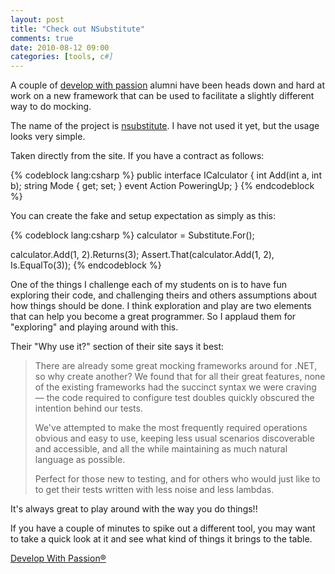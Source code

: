```yaml
---
layout: post
title: "Check out NSubstitute"
comments: true
date: 2010-08-12 09:00
categories: [tools, c#]
---
```


A couple of [develop with passion][dwp] alumni have been heads down and hard at work on a new framework that can be used to facilitate a slightly different way to do mocking. 

The name of the project is [nsubstitute](http://nsubstitute.github.com/). I have not used it yet, but the usage looks very simple. 

Taken directly from the site. If you have a contract as follows:

{% codeblock lang:csharp %}
public interface ICalculator
{
  int Add(int a, int b);
  string Mode { get; set; }
  event Action PoweringUp;
}
{% endcodeblock %}

You can create the fake and setup expectation as simply as this:

{% codeblock lang:csharp %}
calculator = Substitute.For<ICalculator>();

calculator.Add(1, 2).Returns(3);
Assert.That(calculator.Add(1, 2), Is.EqualTo(3));
{% endcodeblock %}

One of the things I challenge each of my students on is to have fun exploring their code, and challenging theirs and others assumptions about how things should be done. I think exploration and play are two elements that can help you become a great programmer. So I applaud them for "exploring" and playing around with this.

Their "Why use it?" section of their site says it best:

> There are already some great mocking frameworks around for .NET, so why create another? We found that for all their great features, none of the existing frameworks had the succinct syntax we were craving — the code required to configure test doubles quickly obscured the intention behind our tests.
> 
> We've attempted to make the most frequently required operations obvious and easy to use, keeping less usual scenarios discoverable and accessible, and all the while maintaining as much natural language as possible.
> 
> Perfect for those new to testing, and for others who would just like to to get their tests written with less noise and less lambdas.


It's always great to play around with the way you do things!!

If you have a couple of minutes to spike out a different tool, you may want to take a quick look at it and see what kind of things it brings to the table.

[Develop With Passion®](http://www.developwithpassion.com)

[dwp]: http://www.developwithpassion.com



